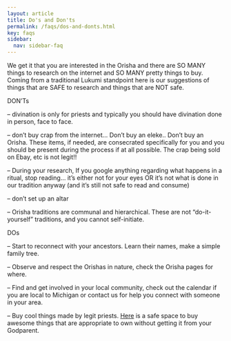```yaml
---
layout: article
title: Do's and Don'ts
permalink: /faqs/dos-and-donts.html
key: faqs
sidebar:
  nav: sidebar-faq
---
```


We get it that you are interested in the Orisha and there are SO MANY things to research on the internet and SO MANY pretty things to buy. Coming from a traditional Lukumi standpoint here is our suggestions of things that are SAFE to research and things that are NOT safe.



DON’Ts

– divination is only for priests and typically you should have divination done in person, face to face.

– don’t buy crap from the internet… Don’t buy an eleke.. Don’t buy an Orisha. These items, if needed, are consecrated specifically for you and you should be present during the process if at all possible. The crap being sold on Ebay, etc is not legit!!

– During your research, If you google anything regarding what happens in a ritual, stop reading… it’s either not for your eyes OR it’s not what is done in our tradition anyway (and it’s still not safe to read and consume)

– don’t set up an altar

– Orisha traditions are communal and hierarchical.  These are not  “do-it-yourself” traditions, and you cannot self-initiate.





DOs

– Start to reconnect with your ancestors. Learn their names, make a simple family tree.

– Observe and respect the Orishas in nature, check the Orisha pages for where.

– Find and get involved in your local community, check out the calendar if you are local to Michigan or contact us for help you connect with someone in your area.

– Buy cool things made by legit priests. [Here](https://www.jujusquare.com/) is a safe space to buy awesome things that are appropriate to own without getting it from your Godparent.
